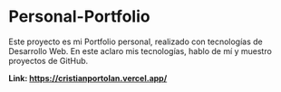 # Personal-Portfolio

Este proyecto es mi Portfolio personal, realizado con tecnologías de Desarrollo Web. En este aclaro mis tecnologías, hablo de mí y muestro proyectos de GitHub. 

**Link: https://cristianportolan.vercel.app/**
